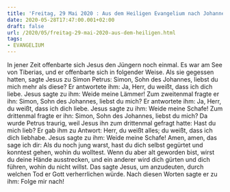 ```yaml
---
title: 'Freitag, 29 Mai 2020 : Aus dem Heiligen Evangelium nach Johannes - Joh 21,1.15-19.'
date: 2020-05-28T17:47:00.001+02:00
draft: false
url: /2020/05/freitag-29-mai-2020-aus-dem-heiligen.html
tags: 
- EVANGELIUM
---
```


In jener Zeit offenbarte sich Jesus den Jüngern noch einmal. Es war am See von Tiberias, und er offenbarte sich in folgender Weise. Als sie gegessen hatten, sagte Jesus zu Simon Petrus: Simon, Sohn des Johannes, liebst du mich mehr als diese? Er antwortete ihm: Ja, Herr, du weißt, dass ich dich liebe. Jesus sagte zu ihm: Weide meine Lämmer! Zum zweitenmal fragte er ihn: Simon, Sohn des Johannes, liebst du mich? Er antwortete ihm: Ja, Herr, du weißt, dass ich dich liebe. Jesus sagte zu ihm: Weide meine Schafe! Zum drittenmal fragte er ihn: Simon, Sohn des Johannes, liebst du mich? Da wurde Petrus traurig, weil Jesus ihn zum drittenmal gefragt hatte: Hast du mich lieb? Er gab ihm zu Antwort: Herr, du weißt alles; du weißt, dass ich dich liebhabe. Jesus sagte zu ihm: Weide meine Schafe! Amen, amen, das sage ich dir: Als du noch jung warst, hast du dich selbst gegürtet und konntest gehen, wohin du wolltest. Wenn du aber alt geworden bist, wirst du deine Hände ausstrecken, und ein anderer wird dich gürten und dich führen, wohin du nicht willst. Das sagte Jesus, um anzudeuten, durch welchen Tod er Gott verherrlichen würde. Nach diesen Worten sagte er zu ihm: Folge mir nach!